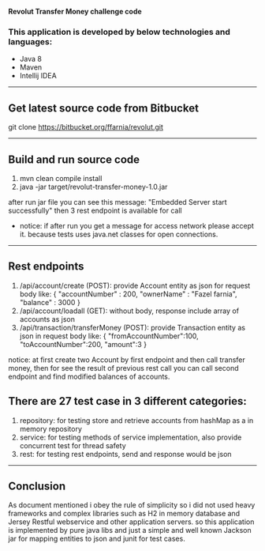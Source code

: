 **Revolut Transfer Money challenge code**

### This application is developed by below technologies and languages:
- Java 8
- Maven
- Intellij IDEA

---


## Get latest source code from Bitbucket
git clone https://bitbucket.org/ffarnia/revolut.git

---

## Build and run source code

1. mvn clean compile install
2. java -jar target/revolut-transfer-money-1.0.jar

after run jar file you can see this message:
"Embedded Server start successfully"
then 3 rest endpoint is available for call
- notice: if after run you get a message for access network please accept it. because
tests uses java.net classes for open connections.

---

## Rest endpoints

1. /api/account/create (POST): provide Account entity as json for request body like:
{
	"accountNumber" : 200,
	"ownerName" : "Fazel farnia",
	"balance" : 3000
}
2. /api/account/loadall (GET): without body, response include array of accounts as json
3. /api/transaction/transferMoney (POST): provide Transaction entity as json in request body like:
{
	"fromAccountNumber":100,
	"toAccountNumber":200,
	"amount":3
}

notice: at first create two Account by first endpoint and then call transfer money, then for see the result of previous rest call you can call second endpoint and find modified balances of accounts.

## There are 27 test case in 3 different categories:
1. repository: for testing store and retrieve accounts from hashMap as a in memory repository
2. service: for testing methods of service implementation, also provide concurrent test for thread safety
3. rest: for testing rest endpoints, send and response would be json

-----

## Conclusion
As document mentioned i obey the rule of simplicity so i did not used heavy frameworks and complex libraries
 such as H2 in memory database and Jersey Restful webservice and other application servers. so this application is implemented by pure java libs
 and just a simple and well known Jackson jar for mapping entities to json and junit for test cases.